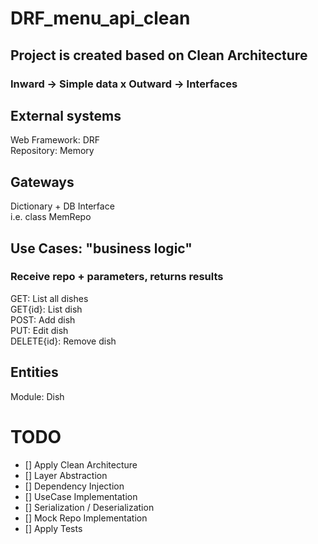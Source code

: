 # DRF_menu_api_clean

## Project is created based on Clean Architecture <br>
### Inward -> Simple data x Outward -> Interfaces

## External systems
Web Framework: DRF <br>
Repository: Memory <br>

## Gateways
Dictionary + DB Interface <br>
i.e. class MemRepo <br>

## Use Cases: "business logic"
### Receive repo + parameters, returns results
GET: List all dishes <br>
GET{id}: List dish <br>
POST: Add dish <br>
PUT: Edit dish <br>
DELETE{id}: Remove dish <br>

## Entities
Module: Dish <br>

# TODO
- [] Apply Clean Architecture <br> 
- [] Layer Abstraction<br> 
- [] Dependency Injection<br> 
- [] UseCase Implementation<br> 
- [] Serialization / Deserialization<br> 
- [] Mock Repo Implementation<br>  
- [] Apply Tests<br> 

